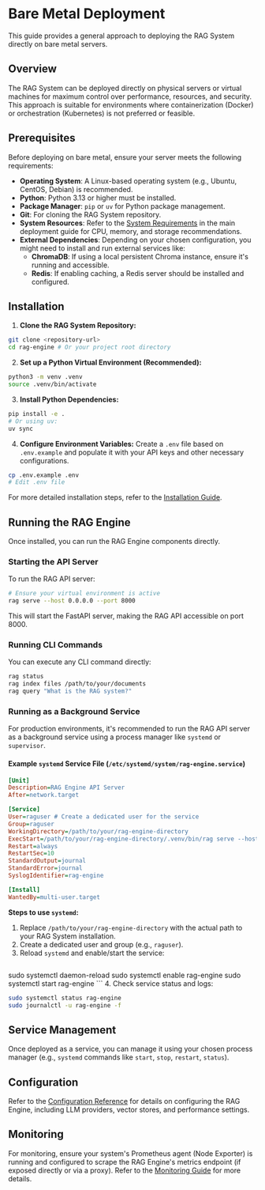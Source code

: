 # Bare Metal Deployment

This guide provides a general approach to deploying the RAG System directly on bare metal servers.

## Overview

The RAG System can be deployed directly on physical servers or virtual machines for maximum control over performance, resources, and security. This approach is suitable for environments where containerization (Docker) or orchestration (Kubernetes) is not preferred or feasible.

## Prerequisites

Before deploying on bare metal, ensure your server meets the following requirements:

*   **Operating System**: A Linux-based operating system (e.g., Ubuntu, CentOS, Debian) is recommended.
*   **Python**: Python 3.13 or higher must be installed.
*   **Package Manager**: `pip` or `uv` for Python package management.
*   **Git**: For cloning the RAG System repository.
*   **System Resources**: Refer to the [System Requirements](../../deployment_guide.md#system-requirements) in the main deployment guide for CPU, memory, and storage recommendations.
*   **External Dependencies**: Depending on your chosen configuration, you might need to install and run external services like:
    *   **ChromaDB**: If using a local persistent Chroma instance, ensure it's running and accessible.
    *   **Redis**: If enabling caching, a Redis server should be installed and configured.

## Installation

1.  **Clone the RAG System Repository:**
```bash
git clone <repository-url>
cd rag-engine # Or your project root directory
```

2.  **Set up a Python Virtual Environment (Recommended):**
```bash
python3 -m venv .venv
source .venv/bin/activate
```

3.  **Install Python Dependencies:**
```bash
pip install -e .
# Or using uv:
uv sync
```

4.  **Configure Environment Variables:**
    Create a `.env` file based on `.env.example` and populate it with your API keys and other necessary configurations.
```bash
cp .env.example .env
# Edit .env file
```

For more detailed installation steps, refer to the [Installation Guide](../../getting-started/installation.md).

## Running the RAG Engine

Once installed, you can run the RAG Engine components directly.

### Starting the API Server

To run the RAG API server:

```bash
# Ensure your virtual environment is active
rag serve --host 0.0.0.0 --port 8000
```

This will start the FastAPI server, making the RAG API accessible on port 8000.

### Running CLI Commands

You can execute any CLI command directly:

```bash
rag status
rag index files /path/to/your/documents
rag query "What is the RAG system?"
```

### Running as a Background Service

For production environments, it's recommended to run the RAG API server as a background service using a process manager like `systemd` or `supervisor`.

#### Example `systemd` Service File (`/etc/systemd/system/rag-engine.service`)

```ini
[Unit]
Description=RAG Engine API Server
After=network.target

[Service]
User=raguser # Create a dedicated user for the service
Group=raguser
WorkingDirectory=/path/to/your/rag-engine-directory
ExecStart=/path/to/your/rag-engine-directory/.venv/bin/rag serve --host 0.0.0.0 --port 8000
Restart=always
RestartSec=10
StandardOutput=journal
StandardError=journal
SyslogIdentifier=rag-engine

[Install]
WantedBy=multi-user.target
```

**Steps to use `systemd`:**

1.  Replace `/path/to/your/rag-engine-directory` with the actual path to your RAG System installation.
2.  Create a dedicated user and group (e.g., `raguser`).
3.  Reload `systemd` and enable/start the service:
    ```bash
sudo systemctl daemon-reload
sudo systemctl enable rag-engine
sudo systemctl start rag-engine
    ```
4.  Check service status and logs:
```bash
sudo systemctl status rag-engine
sudo journalctl -u rag-engine -f
```

## Service Management

Once deployed as a service, you can manage it using your chosen process manager (e.g., `systemd` commands like `start`, `stop`, `restart`, `status`).

## Configuration

Refer to the [Configuration Reference](../configuration/configuration-reference.md) for details on configuring the RAG Engine, including LLM providers, vector stores, and performance settings.

## Monitoring

For monitoring, ensure your system's Prometheus agent (Node Exporter) is running and configured to scrape the RAG Engine's metrics endpoint (if exposed directly or via a proxy). Refer to the [Monitoring Guide](../operations/monitoring.md) for more details.
